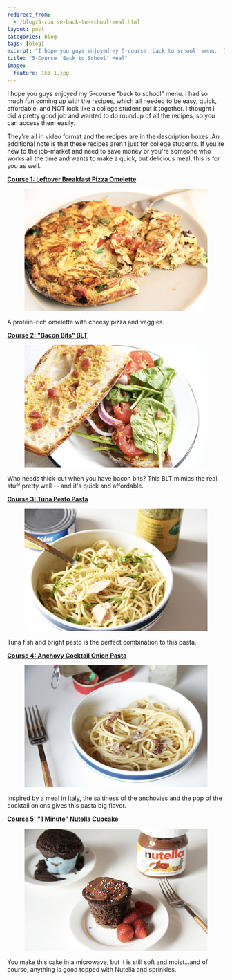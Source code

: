 ```yaml
---
redirect_from: 
  - /blog/5-course-back-to-school-meal.html
layout: post
categories: blog
tags: [blog]
excerpt: "I hope you guys enjoyed my 5-course 'back to school' menu.  I had so much fun coming up with the recipes, which all needed to be easy, quick, affordable, and  NOT look like a college student put it together.  I thought I did a pretty good job and wanted to do roundup of all the recipes, so you can access them easily."
title: "5-Course 'Back to School' Meal"
image:
  feature: 153-1.jpg
---
```


I hope you guys enjoyed my 5-course "back to school" menu.  I had so much fun coming up with the recipes, which all needed to be easy, quick, affordable, and  NOT look like a college student put it together.  I thought I did a pretty good job and wanted to do roundup of all the recipes, so you can access them easily.

They're all in video format and the recipes are in the description boxes.  An additional note is that these recipes aren't just for college students.  If you're new to the job-market and need to save money or you're someone who works all the time and wants to make a quick, but delicious meal, this is for you as well.

__[Course 1: Leftover Breakfast Pizza Omelette](http://eastmeetskitchen.com/videos/back-to-school-leftover-pizza-omelette.html)__

<figure> <img src='/images/153-2.jpg'> </figure>

A protein-rich omelette with cheesy pizza and veggies.

__[Course 2: "Bacon Bits" BLT](http://eastmeetskitchen.com/videos/bacon-bits-blt.html)__

<figure> <img src='/images/153-3.jpg'> </figure>

Who needs thick-cut when you have bacon bits?  This BLT mimics the real stuff pretty well -- and it's quick and affordable.

__[Course 3: Tuna Pesto Pasta](http://eastmeetskitchen.com/videos/tuna-pesto-pasta.html)__

<figure> <img src='/images/153-4.jpg'> </figure>

Tuna fish and bright pesto is the perfect combination to this pasta.

__[Course 4: Anchovy Cocktail Onion Pasta](http://eastmeetskitchen.com/videos/anchovy-cocktail-onion-pasta.html)__

<figure> <img src='/images/153-5.jpg'> </figure>

Inspired by a meal in Italy, the saltiness of the anchovies and the pop of the cocktail onions gives this pasta big flavor.

__[Course 5: "1 Minute" Nutella Cupcake](http://eastmeetskitchen.com/videos/1-minute-chocolate-nutella-cupcake.html)__

<figure> <img src='/images/153-6.jpg'> </figure>

You make this cake in a microwave, but it is still soft and moist...and of course, anything is good topped with Nutella and sprinkles.